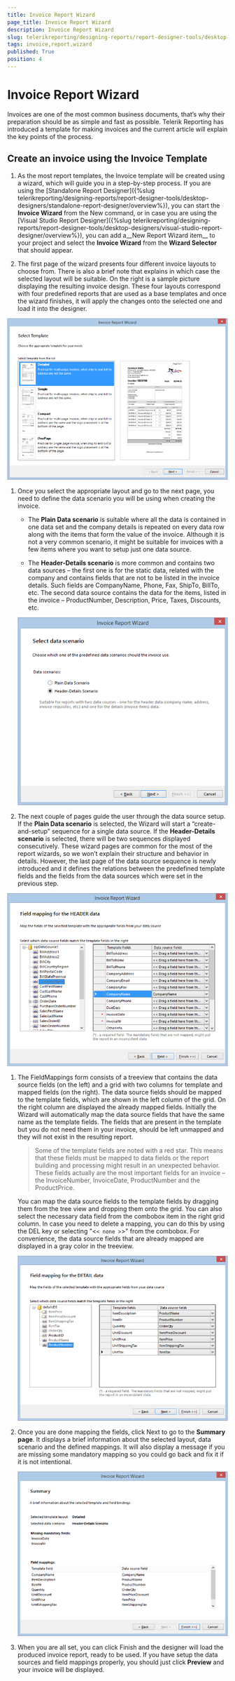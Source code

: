 ```yaml
---
title: Invoice Report Wizard
page_title: Invoice Report Wizard 
description: Invoice Report Wizard
slug: telerikreporting/designing-reports/report-designer-tools/desktop-designers/tools/report-wizards/invoice-report-wizard
tags: invoice,report,wizard
published: True
position: 4
---
```


# Invoice Report Wizard

Invoices are one of the most common business documents, that’s why their preparation should be as simple and fast as possible. Telerik Reporting has introduced a template for making invoices and the current article will explain the key points of the process. 

## Create an invoice using the Invoice Template

1. As the most report templates, the Invoice template will be created using a wizard, which will guide you in a step-by-step process. If you are using the [Standalone Report Designer]({%slug telerikreporting/designing-reports/report-designer-tools/desktop-designers/standalone-report-designer/overview%}), you can start the __Invoice Wizard__ from the New command, or in case you are using the [Visual Studio Report Designer]({%slug telerikreporting/designing-reports/report-designer-tools/desktop-designers/visual-studio-report-designer/overview%}), you can add a__New Report Wizard item__ to your project and select the __Invoice Wizard__ from the __Wizard Selector__ that should appear. 

1. The first page of the wizard presents four different invoice layouts to choose from. There is also a brief note that explains in which case the selected layout will be suitable. On the right is a sample picture displaying the resulting invoice design. These four layouts correspond with four predefined reports that are used as a base templates and once the wizard finishes, it will apply the changes onto the selected one and load it into the designer. 

  ![Invoice Wizard 1 Select Template](images/Templates/Invoice/InvoiceWizard_1_SelectTemplate.png)

1. Once you select the appropriate layout and go to the next page, you need to define the data scenario you will be using when creating the invoice. 
   + The __Plain Data scenario__ is suitable where all the data is contained in one data set and the company details is repeated on every data row along with the items that form the value of the invoice. Although it is not a very common scenario, it might be suitable for invoices with a few items where you want to setup just one data source. 

   + The __Header-Details scenario__ is more common and contains two data sources – the first one is for the static data, related with the company and contains fields that are not to be listed in the invoice details. Such fields are CompanyName, Phone, Fax, ShipTo, BillTo, etc. The second data source contains the data for the items, listed in the invoice – ProductNumber, Description, Price, Taxes, Discounts, etc.   

   ![Invoice Wizard 2 Select Data Scenario](images/Templates/Invoice/InvoiceWizard_2_SelectDataScenario.png)

1. The next couple of pages guide the user through the data source setup. If the __Plain Data scenario__ is selected, the Wizard will start a “create-and-setup” sequence for a single data source. If the __Header-Details scenario__ is selected, there will be two sequences displayed consecutively. These wizard pages are common for the most of the report wizards, so we won’t explain their structure and behavior in details. However, the last page of the data source sequence is newly introduced and it defines the relations between the predefined template fields and the fields from the data sources which were set in the previous step. 

  ![Invoice Wizard 3 Field Mapping](images/Templates/Invoice/InvoiceWizard_3_FieldMapping.png)

1. The FieldMappings form consists of a treeview that contains the data source fields (on the left) and a grid with two columns for template and mapped fields (on the right). The data source fields should be mapped to the template fields, which are shown in the left column of the grid. On the right column are displayed the already mapped fields. Initially the Wizard will automatically map the data source fields that have the same name as the template fields. The fields that are present in the template but you do not need them in your invoice, should be left unmapped and they will not exist in the resulting report. 

    >Some of the template fields are noted with a red star. This means that these fields must be mapped to data fields or the report building and processing might result in an unexpected behavior. These fields actually are the most important fields for an invoice – the InvoiceNumber, InvoiceDate, ProductNumber and the ProductPrice. 

    You can map the data source fields to the template fields by dragging them from the tree view and dropping them onto the grid. You can also select the necessary data field from the combobox item in the right grid column. In case you need to delete a mapping, you can do this by using the DEL key or selecting "<```< none >```>" from the combobox. For convenience, the data source fields that are already mapped are displayed in a gray color in the treeview. 

   ![Invoice Wizard 4 Field Mapping Done](images/Templates/Invoice/InvoiceWizard_4_FieldMapping_Done.png)

1. Once you are done mapping the fields, click Next to go to the __Summary page__. It displays a brief information about the selected layout, data scenario and the defined mappings. It will also display a message if you are missing some mandatory mapping so you could go back and fix it if it is not intentional. 

   ![Invoice Wizard 5 Summary](images/Templates/Invoice/InvoiceWizard_5_Summary.png)

1. When you are all set, you can click Finish and the designer will load the produced invoice report, ready to be used. If you have setup the data sources and field mappings properly, you should just click __Preview__ and your invoice will be displayed.
